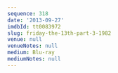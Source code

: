 ```yaml
---
sequence: 318
date: '2013-09-27'
imdbId: tt0083972
slug: friday-the-13th-part-3-1982
venue: null
venueNotes: null
medium: Blu-ray
mediumNotes: null
---
```


